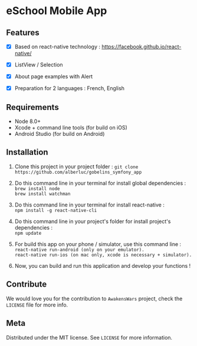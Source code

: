 # eSchool Mobile App


## Features

- [x] Based on react-native technology : https://facebook.github.io/react-native/
- [x] ListView / Selection
- [x] About page examples with Alert
- [x] Preparation for 2 languages : French, English


## Requirements

- Node 8.0+
- Xcode + command line tools (for build on iOS)
- Android Studio (for build on Android)


## Installation

1. Clone this project in your project folder : `git clone https://github.com/alberluc/gobelins_symfony_app`

2. Do this command line in your terminal for install global dependencies :<br>
`brew install node`<br>
`brew install watchman`

3. Do this command line in your terminal for install react-native :<br> 
`npm install -g react-native-cli`

4. Do this command line in your project's folder for install project's dependencies :<br>
`npm update`

5. For build this app on your phone / simulator, use this command line :<br>
`react-native run-android (only on your emulator).`<br>
`react-native run-ios (on mac only, xcode is necessary + simulator).`

6. Now, you can build and run this application and develop your functions !

## Contribute

We would love you for the contribution to ``AwakensWars`` project, check the ``LICENSE`` file for more info.


## Meta

Distributed under the MIT license. See ``LICENSE`` for more information.


[license-image]: https://img.shields.io/badge/License-MIT-blue.svg
[license-url]: LICENSE